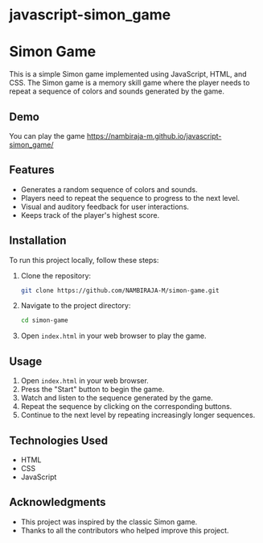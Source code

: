 # javascript-simon_game
# Simon Game

This is a simple Simon game implemented using JavaScript, HTML, and CSS. The Simon game is a memory skill game where the player needs to repeat a sequence of colors and sounds generated by the game.


## Demo
You can play the game https://nambiraja-m.github.io/javascript-simon_game/

## Features
- Generates a random sequence of colors and sounds.
- Players need to repeat the sequence to progress to the next level.
- Visual and auditory feedback for user interactions.
- Keeps track of the player's highest score.

## Installation
To run this project locally, follow these steps:

1. Clone the repository:
    ```bash
    git clone https://github.com/NAMBIRAJA-M/simon-game.git
    ```
2. Navigate to the project directory:
    ```bash
    cd simon-game
    ```
3. Open `index.html` in your web browser to play the game.

## Usage
1. Open `index.html` in your web browser.
2. Press the "Start" button to begin the game.
3. Watch and listen to the sequence generated by the game.
4. Repeat the sequence by clicking on the corresponding buttons.
5. Continue to the next level by repeating increasingly longer sequences.

## Technologies Used
- HTML
- CSS
- JavaScript


## Acknowledgments
- This project was inspired by the classic Simon game.
- Thanks to all the contributors who helped improve this project.


